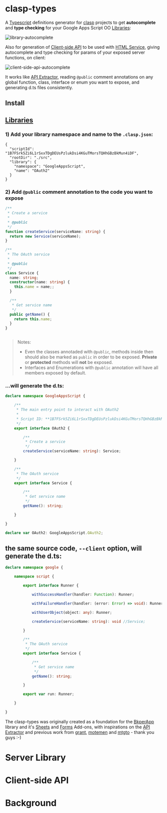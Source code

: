 [BkperApp]: https://github.com/bkper/bkper-app
[API Extractor]: https://api-extractor.com/
[grant]: https://github.com/grant/google-apps-script-dts
[motemen]: https://github.com/motemen/dts-google-apps-script
[mtgto]: https://github.com/mtgto/dts-google-apps-script-advanced
[Sheets]: https://chrome.google.com/webstore/detail/bkper-sheets/cgjnibofbefehaeeadeomaffglgfpkfl?hl=en
[Forms]: https://chrome.google.com/webstore/detail/bkper-forms/hfhnjepoehncolldclpdddgccibbpeda
[HTML Service]: https://developers.google.com/apps-script/guides/html/communication
[Libraries]: https://developers.google.com/apps-script/guides/libraries
[library]: https://developers.google.com/apps-script/guides/libraries
[Client-side API]: https://developers.google.com/apps-script/guides/html/reference/run
[clasp]: https://github.com/google/clasp
[Typescript]: https://github.com/google/clasp/blob/master/docs/typescript.md

# clasp-types

A [Typescript] definitions generator for [clasp] projects to get **autocomplete** and **type checking** for your Google Apps Script OO [Libraries]:

![library-autocomplete](https://raw.githubusercontent.com/maelcaldas/clasp-types/master/imgs/library-autocomplete.png)

Also for generation of [Client-side API] to be used with [HTML Service], giving autocomplete and type checking for params of your exposed server functions, on client:

![client-side-api-autocomplete](https://raw.githubusercontent.com/maelcaldas/clasp-types/master/imgs/client-side-api-autocomplete.png)


It works like [API Extractor], reading ```@public``` comment annotations on any global function, class, interface or enum you want to expose, and generating d.ts files consistently.

## Install

## [Libraries]

### 1) Add your library **namespace** and **name** to the ```.clasp.json```:
```
{
  "scriptId": "1B7FSrk5Zi6L1rSxxTDgDEUsPzlukDsi4KGuTMorsTQHhGBzBkMun4iDF",
  "rootDir": "./src",
  "library": {
    "namespace": "GoogleAppsScript",
    "name": "OAuth2"
  }
}
```

### 2) Add ```@public``` comment annotation to the code you want to expose

```ts
/**
 * Create a service
 * 
 * @public
 */
function createService(serviceName: string) {
  return new Service(serviceName);
}

/**
 * The OAuth service
 * 
 * @public
 */
class Service {
  name: string;
  constructor(name: string) {
    this.name = name;;
  }

  /**
   * Get service name
   */
  public getName() {
    return this.name;
  }
}



```

> Notes: 
> - Even the classes annotaded with ```@public```, methods inside then should also be marked as ```public``` in order to be exposed. **Private** or **protected** methods will **not** be exposed. 
> - Interfaces and Enumerations with ```@public``` annotation will have all members exposed by default.



### ...will generate the d.ts:

```ts
declare namespace GoogleAppsScript {

    /**
     * The main entry point to interact with OAuth2
     *
     * Script ID: **1B7FSrk5Zi6L1rSxxTDgDEUsPzlukDsi4KGuTMorsTQHhGBzBkMun4iDF**
     */
    export interface OAuth2 {

        /**
         * Create a service
         */
        createService(serviceName: string): Service;

    }

    /**
     * The OAuth service
     */
    export interface Service {

        /**
         * Get service name
         */
        getName(): string;

    }

}

declare var OAuth2: GoogleAppsScript.OAuth2;
```


## the same source code, ```--client``` option, will generate the d.ts:

```ts
declare namespace google {

    namespace script {

        export interface Runner {

            withSuccessHandler(handler: Function): Runner;

            withFailureHandler(handler: (error: Error) => void): Runner;

            withUserObject(object: any): Runner;

            createService(serviceName: string): void //Service;

        }

        /**
         * The OAuth service
         */
        export interface Service {

            /**
             * Get service name
             */
            getName(): string;

        }

        export var run: Runner;

    }

}

```


The clasp-types was originally created as a foundation for the [BkperApp] library and it's [Sheets] and [Forms] Add-ons, with inspirations on the [API Extractor] and previous work from [grant], [motemen] and [mtgto] - thank you guys :-)


# Server Library

# Client-side API

# Background